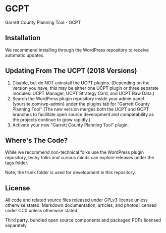 # GCPT
Garrett County Planning Tool - GCPT

## Installation
We recommend installing through the WordPress repository to receive automatic updates.

## Updating From The UCPT (2018 Versions)
1. Disable, but do NOT uninstall the UCPT plugins. 
   (Depending on the version you have, this may be either one UCPT plugin or three separate modules: UCPT Manager, UCPT Strategy Card, and UCPT Raw Data.)
2. Search the WordPress plugin repository inside your admin panel (yoursite.com/wp-admin) under the plugins tab for "Garrett County Planning Tool"
   (The new version merges both the UCPT and GCPT branches to facilitate open source development and compatability as the projects continue to grow rapidly.)
3. Activate your new "Garrett County Planning Tool" plugin.

## Where's The Code?
While we recommend non-technical folks use the WordPress plugin repository, techy folks and curious minds can explore releases under the tags folder. 

Note, the trunk folder is used for development in this repository.

## License
All code and related source files released under GPLv3 license unless otherwise stated. Markdown documentation, articles, and photos licensed under CC0 unless otherwise stated.

Third party, bundled open source components and packaged PDFs licensed separately.
